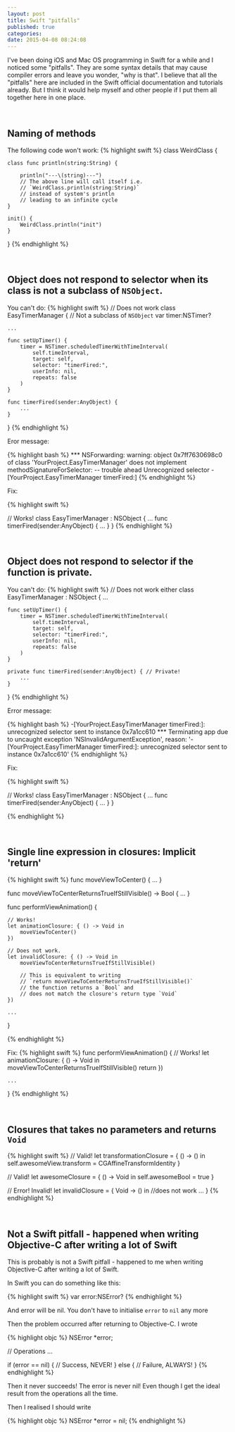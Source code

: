 ```yaml
---
layout: post
title: Swift "pitfalls"
published: true
categories:
date: 2015-04-08 08:24:08
---
```


I've been doing iOS and Mac OS programming in Swift for a while and I noticed some "pitfalls". They are some syntax details that may cause compiler errors and leave you wonder, "why is that". I believe that all the "pitfalls" here are included in the Swift official documentation and tutorials already. But I think it would help myself and other people if I put them all together here in one place.


<br />

## Naming of methods

The following code won't work:
{% highlight swift %}
class WeirdClass {
	
	class func println(string:String) {
		
		println("---\(string)---")
		// The above line will call itself i.e.
		// `WeirdClass.println(string:String)`
		// instead of system's println
		// leading to an infinite cycle
	}
	
	init() {
		WeirdClass.println("init")
	}
}
{% endhighlight %}

<br />

## Object does not respond to selector when its class is not a subclass of `NSObject`.

You can't do:
{% highlight swift %}
// Does not work
class EasyTimerManager { // Not a subclass of `NSObject`
	var timer:NSTimer?

	...

	func setUpTimer() {
		timer = NSTimer.scheduledTimerWithTimeInterval(
			self.timeInterval,
			target: self,
			selector: "timerFired:",
			userInfo: nil,
			repeats: false
		)
	}

	func timerFired(sender:AnyObject) {
		...
	}
}
{% endhighlight %}

Eror message:

{% highlight bash %}
*** NSForwarding: warning: object 0x7ff7630698c0 of class 'YourProject.EasyTimerManager' does not implement methodSignatureForSelector: -- trouble ahead
Unrecognized selector -[YourProject.EasyTimerManager timerFired:]
{% endhighlight %}

Fix:

{% highlight swift %}

// Works!
class EasyTimerManager : NSObject {
	...
	func timerFired(sender:AnyObject) {
		...
	}
}
{% endhighlight %}

<br />

## Object does not respond to selector if the function is private.

You can't do:
{% highlight swift %}
// Does not work either
class EasyTimerManager : NSObject {
	...

	func setUpTimer() {
		timer = NSTimer.scheduledTimerWithTimeInterval(
			self.timeInterval,
			target: self,
			selector: "timerFired:",
			userInfo: nil,
			repeats: false
		)
	}

	private func timerFired(sender:AnyObject) { // Private!
		...
	}
}
{% endhighlight %}

Error message:

{% highlight bash %}
-[YourProject.EasyTimerManager timerFired:]: unrecognized selector sent to instance 0x7a1cc610
*** Terminating app due to uncaught exception 'NSInvalidArgumentException', reason: '-[YourProject.EasyTimerManager timerFired:]: unrecognized selector sent to instance 0x7a1cc610'
{% endhighlight %}

Fix:

{% highlight swift %}

// Works!
class EasyTimerManager : NSObject {
	...
	func timerFired(sender:AnyObject) {
		...
	}
}

{% endhighlight %}

<br />

## Single line expression in closures: Implicit 'return'

{% highlight swift %}
func moveViewToCenter() {
	...
}

func moveViewToCenterReturnsTrueIfStillVisible() -> Bool {
	...
}

func performViewAnimation() {

	// Works!
	let animationClosure: { () -> Void in
		moveViewToCenter()
	})
					
	// Does not work.
	let invalidClosure: { () -> Void in
		moveViewToCenterReturnsTrueIfStillVisible()

		// This is equivalent to writing
		// `return moveViewToCenterReturnsTrueIfStillVisible()`
		// the function returns a `Bool` and
		// does not match the closure's return type `Void`
	})

	...
}

{% endhighlight %}

Fix:
{% highlight swift %}
func performViewAnimation() {
	// Works!
	let animationClosure: { () -> Void in
		moveViewToCenterReturnsTrueIfStillVisible()
		return
	})

	...
}
{% endhighlight %}

<br />

## Closures that takes no parameters and returns `Void`

{% highlight swift %}
// Valid!
let transformationClosure = { () -> () in
    self.awesomeView.transform = CGAffineTransformIdentity
}

// Valid!
let awesomeClosure = { () -> Void in
    self.awesomeBool = true
}

// Error! Invalid!
let invalidClosure = { Void -> () in
    //does not work
    ...
}
{% endhighlight %}

<br />

## Not a Swift pitfall - happened when writing Objective-C after writing a lot of Swift

This is probably is not a Swift pitfall - happened to me when writing Objective-C after writing a lot of Swift.

In Swift you can do something like this:

{% highlight swift %}
var error:NSError?
{% endhighlight %}

And error will be nil. You don't have to initialise `error` to `nil` any more

Then the problem occurred after returning to Objective-C. I wrote

{% highlight objc %}
NSError *error;

// Operations
...

if (error == nil) {
	// Success, NEVER!
} else {
	// Failure, ALWAYS!
}
{% endhighlight %}

Then it never succeeds! The error is never nil! Even though I get the ideal result from the operations all the time.

Then I realised I should write

{% highlight objc %}
NSError *error = nil;
{% endhighlight %}